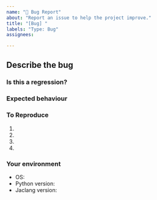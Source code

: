 ```yaml
---
name: "🐞 Bug Report"
about: "Report an issue to help the project improve."
title: "[Bug] "
labels: "Type: Bug"
assignees:

---
```


## **Describe the bug**
<!-- A clear and concise description of what the bug is. -->

### **Is this a regression?**
<!-- Did this behaviour used to work in the previous version? -->
<!-- Yes, the last version in which this bug was not present was: ... -->

### **Expected behaviour**
<!-- A clear and concise description of what you expected to happen. -->

### **To Reproduce**

<!-- Steps to reproduce the error:
(e.g.:)
1. Use x argument / navigate to
2. Fill this information
3. Go to...
4. See error -->

<!-- Write the steps here (add or remove as many steps as needed)-->

1.
2.
3.
4.

### **Your environment**

<!-- use all the applicable bulleted list elements for this specific issue,
and remove all the bulleted list elements that are not relevant for this issue. -->

* OS: <!--[e.g. Ubuntu 5.4.0-26-generic x86_64 / Windows 1904 ...]-->
* Python version:
* Jaclang version:

